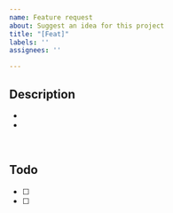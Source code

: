 ```yaml
---
name: Feature request
about: Suggest an idea for this project
title: "[Feat]"
labels: ''
assignees: ''

---
```


## Description
-
-
<br />

## Todo
- [ ]
- [ ]
